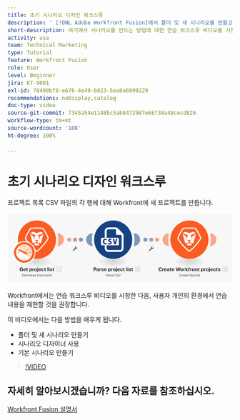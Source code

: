 ```yaml
---
title: 초기 시나리오 디자인 워크스루
description: ' [!DNL Adobe Workfront Fusion]에서 폴더 및 새 시나리오를 만들고, 시나리오 디자이너를 사용하고, 기본 시나리오를 만드는 방법을 알아봅니다.'
short-description: 여기에서 시나리오를 만드는 방법에 대한 연습 워크스루 비디오를 시청할 수 있습니다.
activity: use
team: Technical Marketing
type: Tutorial
feature: Workfront Fusion
role: User
level: Beginner
jira: KT-9001
exl-id: 78408bf8-e676-4e49-b023-5ea0a6999229
recommendations: noDisplay,catalog
doc-type: video
source-git-commit: 7345a54e1148bc5ab8472987e68738a48cecd826
workflow-type: tm+mt
source-wordcount: '108'
ht-degree: 100%

---
```


# 초기 시나리오 디자인 워크스루

프로젝트 목록 CSV 파일의 각 행에 대해 Workfront에 새 프로젝트를 만듭니다.

![Fusion 시나리오의 이미지](assets/understand-the-basics-1.png)

Workfront에서는 연습 워크스루 비디오를 시청한 다음, 사용자 개인의 환경에서 연습 내용을 재현할 것을 권장합니다.

이 비디오에서는 다음 방법을 배우게 됩니다.

* 폴더 및 새 시나리오 만들기
* 시나리오 디자이너 사용
* 기본 시나리오 만들기

>[!VIDEO](https://video.tv.adobe.com/v/335261/?quality=12&learn=on)


## 자세히 알아보시겠습니까? 다음 자료를 참조하십시오.

[Workfront Fusion 설명서](https://experienceleague.adobe.com/docs/workfront/using/adobe-workfront-fusion/workfront-fusion-2.html?lang=ko-kr)
